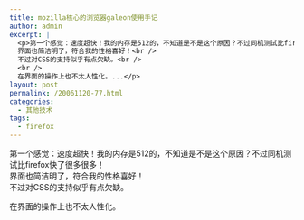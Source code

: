```yaml
---
title: mozilla核心的浏览器galeon使用手记
author: admin
excerpt: |
  <p>第一个感觉：速度超快！我的内存是512的，不知道是不是这个原因？不过同机测试比firefox快了很多很多！<br />
  界面也简洁明了，符合我的性格喜好！<br />
  不过对CSS的支持似乎有点欠缺。<br />
  <br />
  在界面的操作上也不太人性化。...</p>
layout: post
permalink: /20061120-77.html
categories:
  - 其他技术
tags:
  - firefox
---
```

第一个感觉：速度超快！我的内存是512的，不知道是不是这个原因？不过同机测试比firefox快了很多很多！  
界面也简洁明了，符合我的性格喜好！  
不过对CSS的支持似乎有点欠缺。

在界面的操作上也不太人性化。